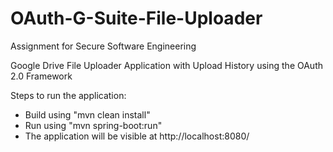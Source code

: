 # OAuth-G-Suite-File-Uploader
Assignment for Secure Software Engineering

Google Drive File Uploader Application with Upload History using the OAuth 2.0 Framework

Steps to run the application: 
  - Build using "mvn clean install"
  - Run using "mvn spring-boot:run"
  - The application will be visible at http://localhost:8080/
